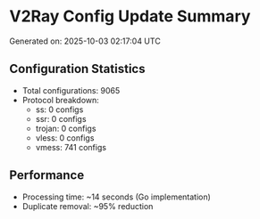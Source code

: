 # V2Ray Config Update Summary
Generated on: 2025-10-03 02:17:04 UTC

## Configuration Statistics
- Total configurations: 9065
- Protocol breakdown:
  - ss: 0 configs
  - ssr: 0 configs
  - trojan: 0 configs
  - vless: 0 configs
  - vmess: 741 configs

## Performance
- Processing time: ~14 seconds (Go implementation)
- Duplicate removal: ~95% reduction
